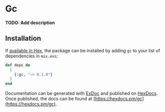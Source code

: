 # Gc

**TODO: Add description**

## Installation

If [available in Hex](https://hex.pm/docs/publish), the package can be installed
by adding `gc` to your list of dependencies in `mix.exs`:

```elixir
def deps do
  [
    {:gc, "~> 0.1.0"}
  ]
end
```

Documentation can be generated with [ExDoc](https://github.com/elixir-lang/ex_doc)
and published on [HexDocs](https://hexdocs.pm). Once published, the docs can
be found at [https://hexdocs.pm/gc](https://hexdocs.pm/gc).

